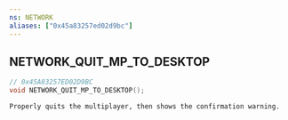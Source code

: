 ```yaml
---
ns: NETWORK
aliases: ["0x45a83257ed02d9bc"]
---
```

## NETWORK_QUIT_MP_TO_DESKTOP

```c
// 0x45A83257ED02D9BC
void NETWORK_QUIT_MP_TO_DESKTOP();
```

```
Properly quits the multiplayer, then shows the confirmation warning.
```
